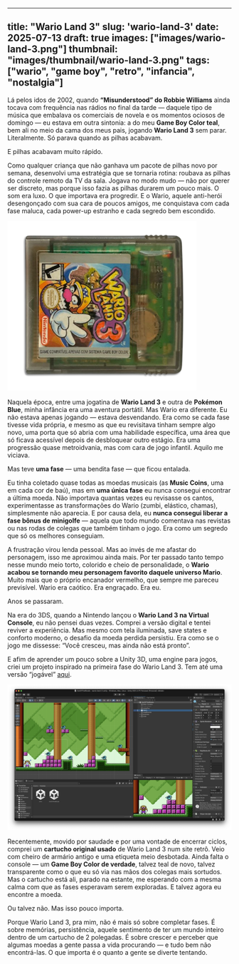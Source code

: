 ---
title: "Wario Land 3"
slug: 'wario-land-3'
date: 2025-07-13
draft: true
images: ["images/wario-land-3.png"]
thumbnail: "images/thumbnail/wario-land-3.png"
tags: ["wario", "game boy", "retro", "infancia", "nostalgia"]
---------------------------------------

Lá pelos idos de 2002, quando **“Misunderstood” do Robbie Williams** ainda tocava com frequência nas rádios no final da tarde — daquele tipo de música que embalava os comerciais de novela e os momentos ociosos de domingo — eu estava em outra sintonia: a do meu **Game Boy Color teal**, bem ali no meio da cama dos meus pais, jogando **Wario Land 3** sem parar. Literalmente. Só parava quando as pilhas acabavam.

E pilhas acabavam muito rápido.

Como qualquer criança que não ganhava um pacote de pilhas novo por semana, desenvolvi uma estratégia que se tornaria rotina: roubava as pilhas do controle remoto da TV da sala. Jogava no modo mudo — não por querer ser discreto, mas porque isso fazia as pilhas durarem um pouco mais. O som era luxo. O que importava era progredir. E o Wario, aquele anti-herói desengonçado com sua cara de poucos amigos, me conquistava com cada fase maluca, cada power-up estranho e cada segredo bem escondido.

![Wario Land 3](game-cover.png)

Naquela época, entre uma jogatina de **Wario Land 3** e outra de **Pokémon Blue**, minha infância era uma aventura portátil. Mas Wario era diferente. Eu não estava apenas jogando — estava desvendando. Era como se cada fase tivesse vida própria, e mesmo as que eu revisitava tinham sempre algo novo, uma porta que só abria com uma habilidade específica, uma área que só ficava acessível depois de desbloquear outro estágio. Era uma progressão quase metroidvania, mas com cara de jogo infantil. Aquilo me viciava.


Mas teve **uma fase** — uma bendita fase — que ficou entalada.

Eu tinha coletado quase todas as moedas musicais (as **Music Coins**, uma em cada cor de baú), mas em **uma única fase** eu nunca consegui encontrar a última moeda. Não importava quantas vezes eu revisasse os cantos, experimentasse as transformações do Wario (zumbi, elástico, chamas), simplesmente não aparecia. E por causa dela, eu **nunca consegui liberar a fase bônus de minigolfe** — aquela que todo mundo comentava nas revistas ou nas rodas de colegas que também tinham o jogo. Era como um segredo que só os melhores conseguiam.

A frustração virou lenda pessoal. Mas ao invés de me afastar do personagem, isso me aproximou ainda mais. Por ter passado tanto tempo nesse mundo meio torto, colorido e cheio de personalidade, o **Wario acabou se tornando meu personagem favorito daquele universo Mario**. Muito mais que o próprio encanador vermelho, que sempre me pareceu previsível. Wario era caótico. Era engraçado. Era eu.

Anos se passaram.

Na era do 3DS, quando a Nintendo lançou o **Wario Land 3 na Virtual Console**, eu não pensei duas vezes. Comprei a versão digital e tentei reviver a experiência. Mas mesmo com tela iluminada, save states e conforto moderno, o desafio da moeda perdida persistiu. Era como se o jogo me dissesse: “Você cresceu, mas ainda não está pronto”.

E afim de aprender um pouco sobre a Unity 3D, uma engine para jogos,
criei um projeto inspirado na primeira fase do Wario Land 3.
Tem até uma versão “jogável” [aqui](https://hewerthomn.com/wario-land-3-unity/).

![Wario Land no Unity](wario-land-unity.png)

Recentemente, movido por saudade e por uma vontade de encerrar ciclos, comprei um **cartucho original usado** de Wario Land 3 num site retrô. Veio com cheiro de armário antigo e uma etiqueta meio desbotada. Ainda falta o console — um **Game Boy Color de verdade**, talvez teal de novo, talvez transparente como o que eu só via nas mãos dos colegas mais sortudos. Mas o cartucho está ali, parado na estante, me esperando com a mesma calma com que as fases esperavam serem exploradas. E talvez agora eu encontre a moeda.

Ou talvez não. Mas isso pouco importa.

Porque Wario Land 3, pra mim, não é mais só sobre completar fases. É sobre memórias, persistência, aquele sentimento de ter um mundo inteiro dentro de um cartucho de 2 polegadas. É sobre crescer e perceber que algumas moedas a gente passa a vida procurando — e tudo bem não encontrá-las. O que importa é o quanto a gente se diverte tentando.
